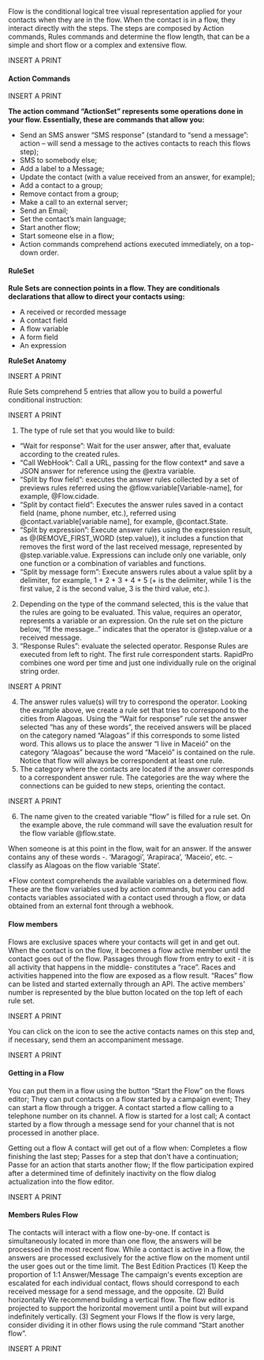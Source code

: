 Flow is the conditional logical tree visual representation applied for your contacts when they are in the flow. When the contact is in a flow, they interact directly with the steps. The steps are composed by Action commands, Rules commands and determine the flow length, that can be a simple and short flow or a complex and extensive flow.

INSERT A PRINT

#### Action Commands ####

INSERT A PRINT

**The action command “ActionSet” represents some operations done in your flow. Essentially, these are commands that allow you:**
- Send an SMS answer “SMS response” (standard to “send a message”: action – will send a message to the actives contacts to reach this flows step);
- SMS to somebody else;
- Add a label to a Message;
- Update the contact  (with a value received from an answer, for example);
- Add a contact to a group;
- Remove contact from a group;
- Make a call to an external server;
- Send an Email;
- Set the contact’s main language;
- Start another flow;
- Start someone else in a flow;
- Action commands comprehend actions executed immediately, on a top-down order.

#### RuleSet ####

**Rule Sets are connection points in a flow. They are conditionals declarations that allow to direct your contacts using:**
- A received or recorded message
- A contact field
- A flow variable
- A form field
- An expression

**RuleSet Anatomy**

INSERT A PRINT

Rule Sets comprehend 5 entries that allow you to build a powerful conditional instruction:

INSERT A PRINT

1. The type of rule set that you would like to build:
 - “Wait for response”: Wait for the user answer, after that, evaluate according to the created rules.
 - “Call WebHook”: Call a URL, passing for the flow context* and save a JSON answer for reference using the @extra variable.
 - “Split by flow field”: executes the answer rules collected by a set of previews rules referred using the @flow.variable[Variable-name], for example, @Flow.cidade.
 - “Split by contact field”: Executes the answer rules saved in a contact field (name, phone number, etc.), referred using @contact.variable[variable name], for example, @contact.State.
 - “Split by expression”: Execute answer rules using the expression result, as @(REMOVE_FIRST_WORD (step.value)), it includes a function that removes the first word of the last received message, represented by @step.variable.value. Expressions can include only one variable, only one function or a combination of variables and functions.
 - “Split by message form”: Execute answers rules about a value split by a delimiter, for example, 1 + 2 + 3 + 4 + 5 (+ is the delimiter, while 1 is the first value, 2 is the second value, 3 is the third value, etc.).
2. Depending on the type of the command selected, this is the value that the rules are going to be evaluated. This value, requires an operator, represents a variable or an expression. On the rule set on the picture below, “If the message..” indicates that the operator is @step.value or a received message.
3. “Response Rules”: evaluate the selected operator. Response Rules are executed from left to right. The first rule correspondent starts. RapidPro combines one word per time and just one individually rule on the original string order. 

INSERT A PRINT

4. The answer rules value(s) will try to correspond the operator. Looking the example above, we create a rule set that tries to correspond to the cities from Alagoas. Using the “Wait for response” rule set the answer selected “has any of these words”, the received answers will be placed on the category named  “Alagoas” if this corresponds to some listed word. This allows us to place the answer “I live in Maceió” on the category “Alagoas” because the word “Maceió” is contained on the rule. Notice that flow will always be correspondent at least one rule.
5. The category where the contacts are located if the answer corresponds to a correspondent answer rule. The categories are the way where the connections can be guided to new steps, orienting the contact.

INSERT A PRINT

6. The name given to the created variable “flow” is filled for a rule set. On the example above, the rule command will save the evaluation result for the flow variable @flow.state.

When someone is at this point in the flow, wait for an answer. If the answer contains any of these words -. ‘Maragogi’, ‘Arapiraca’, ‘Maceio’, etc. – classify as Alagoas on the flow variable ‘State’.

*Flow context comprehends the available variables on a determined flow. These are the flow variables used by action commands, but you can add contacts variables associated with a contact used through a flow, or data obtained from an external font through a webhook.

#### Flow members ####
Flows are exclusive spaces where your contacts will get in and get out. When the contact is on the flow, it becomes a flow active member until the contact goes out of the flow. Passages through flow from entry to exit - it is all activity that happens in the middle- constitutes a “race”. Races and activities happened into the flow are exposed as a flow result. “Races” flow can be listed and started externally through an API.
The active members' number is represented by the blue button located on the top left of each rule set.

INSERT A PRINT

You can click on the icon to see the active contacts names on this step and, if necessary, send them an accompaniment message.

INSERT A PRINT

#### Getting in a Flow ####
You can put them in a flow using the button “Start the Flow” on the flows editor; 
They can put contacts on a flow started by a campaign event;
They can start a flow through a trigger.
A contact started a flow calling to a telephone number on its channel.
A flow is started for a lost call;
A contact started by a flow through a message send for your channel that is not processed in another place.

Getting out a flow
A contact will get out of a flow when:
Completes a flow finishing the last step;
Passes for a step that don't have a continuation;
Passe for an action that starts another flow;
If the flow participation expired after a determined time of definitely inactivity on the flow dialog actualization into the flow editor.

INSERT A PRINT

#### Members Rules Flow ####
The contacts will interact with a flow one-by-one. If contact is simultaneously located in more than one flow, the answers will be processed in the most recent flow. While a contact is active in a flow, the answers are processed exclusively for the active flow on the moment until the user goes out or the time limit.
The Best Edition Practices
(1) Keep the proportion of 1:1 Answer/Message
The campaign's events exception are escalated for each individual contact, flows should correspond to each received message for a send message, and the opposite.
(2) Build horizontally 
We recommend building a vertical flow. The flow editor is projected to support the horizontal movement until a point but will expand indefinitely vertically.
(3) Segment your Flows
If the flow is very large, consider dividing it in other flows using the rule command “Start another flow”.

INSERT A PRINT
